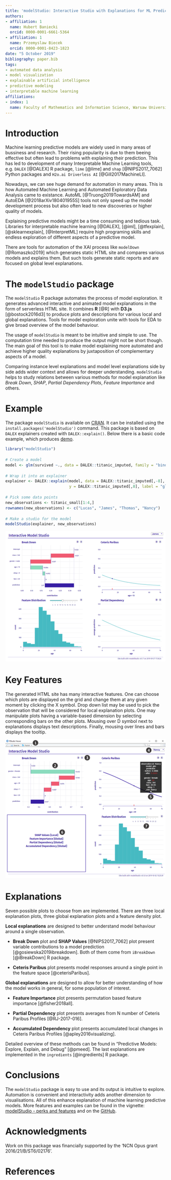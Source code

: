 ```yaml
---
title: 'modelStudio: Interactive Studio with Explanations for ML Predictive Models'
authors:
- affiliation: 1
  name: Hubert Baniecki
  orcid: 0000-0001-6661-5364
- affiliation: 1
  name: Przemyslaw Biecek
  orcid: 0000-0001-8423-1823
date: "5 October 2019"
bibliography: paper.bib
tags:
- automated data analysis
- model visualization 
- explainable artificial intelligence
- predictive modeling
- interpretable machine learning
affiliations:
- index: 1
  name: Faculty of Mathematics and Information Science, Warsaw University of Technology
---
```


# Introduction

Machine learning predictive models are widely used in many areas of
bussiness and research. Their rising popularity is due to them beeing
effective but often lead to problems with explaining their prediction.
This has led to development of many Interpretable Machine Learning
tools, e.g. `DALEX` [@DALEX] R package, `lime` [@lime] and
`shap` [@NIPS2017_7062] Python packages and `H2o.ai Driverless AI` [@Gill2017MachineLI].

Nowadays, we can see huge demand for automation in many areas. This is
how Automated Machine Learning and Automated Exploratory Data Analysis
came to existance. AutoML [@Truong2019TowardsAM] and AutoEDA [@2018arXiv180401955S]
tools not only speed up the model development process
but also often lead to new discoveries or higher quality of models.

Explaining predictive models might be a time consuming and tedious task. 
Libraries for interpretable machine learning [@DALEX], [@iml], [@tfexplain], [@sklearnexplain], [@InterpretML] require high programing skills and endless exploration of different aspects of a predictive model.

There are tools for automation of the XAI process like `modelDown` [@Romaszko2019] which generates static HTML site and
compares various models and explains them. But such tools generate static reports and are focused on global level explanations.  

# The `modelStudio` package

The `modelStudio` R package automates the process of model exploration. It generates advanced interactive and animated model explanations in the form of serverless HTML site. It combines **R** [@R] with **D3.js** [@bostock2016d3] to produce plots and descriptions for various local and global explanations. Tools for model exploration unite with tools for EDA to give broad overview of the model behaviour.

The usage of `modelStudio` is meant to be intuitive and simple to use. The computation time needed to produce the output might not be short though.
The main goal of this tool is to make model explaining more automated and achieve higher quality explanations by juxtaposition of complementary aspects of a model.

Comparing instance level explanations and model level
explanations side by side adds wider context and allows for deeper understanding. 
`modelStudio` helps to study relations between various methods for model explanation like *Break Down*, *SHAP*, *Partial Dependency Plots*, *Feature Importance* and others.



# Example

The package `modelStudio` is available on [CRAN](https://CRAN.R-project.org/package=modelStudio). It can be installed
using the `install.packages('modelStudio')` command. This package is based
on `DALEX` explainers created with `DALEX::explain()`. Below there is a basic code
example, which produces [demo](https://modeloriented.github.io/modelStudio/demo.html).

``` r
library("modelStudio")

# Create a model
model <- glm(survived ~., data = DALEX::titanic_imputed, family = "binomial")
                 
# Wrap it into an explainer        
explainer <- DALEX::explain(model, data = DALEX::titanic_imputed[,-8],
                            y = DALEX::titanic_imputed[,8], label = "glm")
                   
# Pick some data points
new_observations <- titanic_small[1:4,]
rownames(new_observations) <- c("Lucas", "James", "Thomas", "Nancy")

# Make a studio for the model
modelStudio(explainer, new_observations)
```

![Examplary HTML output layout.](images/demo.png)

# Key Features

The generated HTML site has many interactive features. One can choose
which plots are displayed on the grid and change them at any given
moment by clicking the X symbol. Drop down list may be used to pick the
observation that will be considered for local explanation plots. One may manipulate plots having a variable-based dimension by selecting corresponding bars on the other plots. Mousing over D symbol next to explanations displays text descriptions. Finally, mousing over lines and bars displays the tooltip.

![1. Open in browser or save as HTML document or PNG image 2. Click on bars to choose which feature will be used for other plots 3. Mouse over D to display plot description and click X to close the plot 4. Choose which observation will be used for local explanations 5. Mouse over lines and bars to display the tooltip 6. Click on the text to choose the plot 7. Interact with other elements like slider](images/cheatsheetcut.png)

# Explanations

Seven possible plots to choose from are implemented. There are three
local explanation plots, three global explanation plots and a feature density plot.

**Local explanations** are designed to better understand model behaviour
around a single observation.

  - **Break Down** plot and **SHAP Values** [@NIPS2017_7062]
    plot present variable contributions to a model prediction [@gosiewska2019ibreakdown].
    Both of them come from `iBreakDown` [@iBreakDown] R package.

  - **Ceteris Paribus** plot presents model responses around a single
    point in the feature space [@ceterisParibus].

**Global explanations** are designed to allow for better understanding of how the model
works in general, for some population of interest.

  - **Feature Importance** plot presents permutation based feature
    importance [@fisher2018all].

  - **Partial Dependency** plot presents averages from N number of
    Ceteris Paribus Profiles [@RJ-2017-016].

  - **Accumulated Dependency** plot presents accumulated local changes
    in Ceteris Paribus Profiles [@apley2016visualizing].

Detailed overview of these methods can be found in “Predictive Models:
Explore, Explain, and Debug” [@pmeed]. The last explanations are implemented 
in the `ingredients` [@ingredients] R package.

# Conclusions

The `modelStudio` package is easy to use and its output is intuitive to
explore. Automation is convenient and interactivity adds another
dimension to visualisations. All of this enhance explanation of machine
learning predictive models. More features and examples can be found in
the vignette: [modelStudio - perks and features](https://modeloriented.github.io/modelStudio/articles/vignette_modelStudio.html)
and on the [GitHub](https://github.com/ModelOriented/modelStudio).

# Acknowledgments

Work on this package was financially supported by the ‘NCN Opus grant 2016/21/B/ST6/02176’.

# References
